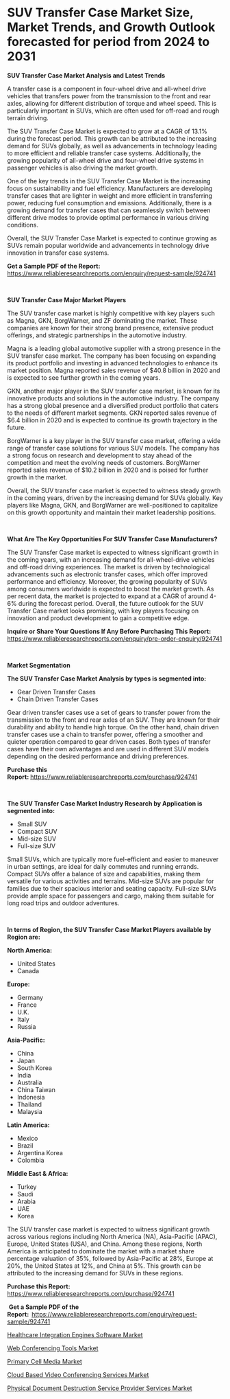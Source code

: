 <p><h1>SUV Transfer Case Market Size, Market Trends, and Growth Outlook forecasted for period from 2024 to 2031</h1></p><p><strong>SUV Transfer Case Market Analysis and Latest Trends</strong></p>
<p><p>A transfer case is a component in four-wheel drive and all-wheel drive vehicles that transfers power from the transmission to the front and rear axles, allowing for different distribution of torque and wheel speed. This is particularly important in SUVs, which are often used for off-road and rough terrain driving.</p><p>The SUV Transfer Case Market is expected to grow at a CAGR of 13.1% during the forecast period. This growth can be attributed to the increasing demand for SUVs globally, as well as advancements in technology leading to more efficient and reliable transfer case systems. Additionally, the growing popularity of all-wheel drive and four-wheel drive systems in passenger vehicles is also driving the market growth.</p><p>One of the key trends in the SUV Transfer Case Market is the increasing focus on sustainability and fuel efficiency. Manufacturers are developing transfer cases that are lighter in weight and more efficient in transferring power, reducing fuel consumption and emissions. Additionally, there is a growing demand for transfer cases that can seamlessly switch between different drive modes to provide optimal performance in various driving conditions.</p><p>Overall, the SUV Transfer Case Market is expected to continue growing as SUVs remain popular worldwide and advancements in technology drive innovation in transfer case systems.</p></p>
<p><strong>Get a Sample PDF of the Report:&nbsp;</strong> <a href="https://www.reliableresearchreports.com/enquiry/request-sample/924741">https://www.reliableresearchreports.com/enquiry/request-sample/924741</a></p>
<p>&nbsp;</p>
<p><strong>SUV Transfer Case Major Market Players</strong></p>
<p><p>The SUV transfer case market is highly competitive with key players such as Magna, GKN, BorgWarner, and ZF dominating the market. These companies are known for their strong brand presence, extensive product offerings, and strategic partnerships in the automotive industry.</p><p>Magna is a leading global automotive supplier with a strong presence in the SUV transfer case market. The company has been focusing on expanding its product portfolio and investing in advanced technologies to enhance its market position. Magna reported sales revenue of $40.8 billion in 2020 and is expected to see further growth in the coming years.</p><p>GKN, another major player in the SUV transfer case market, is known for its innovative products and solutions in the automotive industry. The company has a strong global presence and a diversified product portfolio that caters to the needs of different market segments. GKN reported sales revenue of $6.4 billion in 2020 and is expected to continue its growth trajectory in the future.</p><p>BorgWarner is a key player in the SUV transfer case market, offering a wide range of transfer case solutions for various SUV models. The company has a strong focus on research and development to stay ahead of the competition and meet the evolving needs of customers. BorgWarner reported sales revenue of $10.2 billion in 2020 and is poised for further growth in the market.</p><p>Overall, the SUV transfer case market is expected to witness steady growth in the coming years, driven by the increasing demand for SUVs globally. Key players like Magna, GKN, and BorgWarner are well-positioned to capitalize on this growth opportunity and maintain their market leadership positions.</p></p>
<p>&nbsp;</p>
<p><strong>What Are The Key Opportunities For SUV Transfer Case Manufacturers?</strong></p>
<p><p>The SUV Transfer Case market is expected to witness significant growth in the coming years, with an increasing demand for all-wheel-drive vehicles and off-road driving experiences. The market is driven by technological advancements such as electronic transfer cases, which offer improved performance and efficiency. Moreover, the growing popularity of SUVs among consumers worldwide is expected to boost the market growth. As per recent data, the market is projected to expand at a CAGR of around 4-6% during the forecast period. Overall, the future outlook for the SUV Transfer Case market looks promising, with key players focusing on innovation and product development to gain a competitive edge.</p></p>
<p><strong>Inquire or Share Your Questions If Any Before Purchasing This Report:</strong> <a href="https://www.reliableresearchreports.com/enquiry/pre-order-enquiry/924741">https://www.reliableresearchreports.com/enquiry/pre-order-enquiry/924741</a></p>
<p>&nbsp;</p>
<p><strong>Market Segmentation</strong></p>
<p><strong>The SUV Transfer Case Market Analysis by types is segmented into:</strong></p>
<p><ul><li>Gear Driven Transfer Cases</li><li>Chain Driven Transfer Cases</li></ul></p>
<p><p>Gear driven transfer cases use a set of gears to transfer power from the transmission to the front and rear axles of an SUV. They are known for their durability and ability to handle high torque. On the other hand, chain driven transfer cases use a chain to transfer power, offering a smoother and quieter operation compared to gear driven cases. Both types of transfer cases have their own advantages and are used in different SUV models depending on the desired performance and driving preferences.</p></p>
<p><strong>Purchase this Report:&nbsp;</strong><a href="https://www.reliableresearchreports.com/purchase/924741">https://www.reliableresearchreports.com/purchase/924741</a></p>
<p>&nbsp;</p>
<p><strong>The SUV Transfer Case Market Industry Research by Application is segmented into:</strong></p>
<p><ul><li>Small SUV</li><li>Compact SUV</li><li>Mid-size SUV</li><li>Full-size SUV</li></ul></p>
<p><p>Small SUVs, which are typically more fuel-efficient and easier to maneuver in urban settings, are ideal for daily commutes and running errands. Compact SUVs offer a balance of size and capabilities, making them versatile for various activities and terrains. Mid-size SUVs are popular for families due to their spacious interior and seating capacity. Full-size SUVs provide ample space for passengers and cargo, making them suitable for long road trips and outdoor adventures.</p></p>
<p>&nbsp;</p>
<p><strong>In terms of Region, the SUV Transfer Case Market Players available by Region are:</strong></p>
<p>
    <p> <strong> North America: </strong>
        <ul>
            <li>United States</li>
            <li>Canada</li>
        </ul>
        </p> 
    <p> <strong> Europe: </strong>
        <ul>
            <li>Germany</li>
            <li>France</li>
            <li>U.K.</li>
            <li>Italy</li>
            <li>Russia</li>
        </ul>
        </p> 
    <p> <strong> Asia-Pacific: </strong>
        <ul>
            <li>China</li>
            <li>Japan</li>
            <li>South Korea</li>
            <li>India</li>
            <li>Australia</li>
            <li>China Taiwan</li>
            <li>Indonesia</li>
            <li>Thailand</li>
            <li>Malaysia</li>
        </ul>
        </p> 
    <p> <strong> Latin America: </strong>
        <ul>
            <li>Mexico</li>
            <li>Brazil</li>
            <li>Argentina Korea</li>
            <li>Colombia</li>
        </ul>
        </p> 
    <p> <strong> Middle East & Africa: </strong>
        <ul>
            <li>Turkey</li>
            <li>Saudi</li>
            <li>Arabia</li>
            <li>UAE</li>
            <li>Korea</li>
        </ul>
    </p>
    </p>
<p><p>The SUV transfer case market is expected to witness significant growth across various regions including North America (NA), Asia-Pacific (APAC), Europe, United States (USA), and China. Among these regions, North America is anticipated to dominate the market with a market share percentage valuation of 35%, followed by Asia-Pacific at 28%, Europe at 20%, the United States at 12%, and China at 5%. This growth can be attributed to the increasing demand for SUVs in these regions.</p></p>
<p><strong>Purchase this Report: </strong><a href="https://www.reliableresearchreports.com/purchase/924741">https://www.reliableresearchreports.com/purchase/924741</a></p>
<p>&nbsp;<strong>Get a Sample PDF of the Report:&nbsp;&nbsp;</strong><a href="https://www.reliableresearchreports.com/enquiry/request-sample/924741">https://www.reliableresearchreports.com/enquiry/request-sample/924741</a></p>
<p><strong></strong></p>
<p><p><a href="https://github.com/juancolorado15/Market-Research-Report-List-1/blob/main/healthcare-integration-engines-software-market.md">Healthcare Integration Engines Software Market</a></p><p><a href="https://medium.com/p/5a942c7b6ee6/edit">Web Conferencing Tools Market</a></p><p><a href="https://issuu.com/reportprime-2/docs/primary-cell-media-market-size-2030.pptx">Primary Cell Media Market</a></p><p><a href="https://medium.com/p/8f7969edb2d7/edit">Cloud Based Video Conferencing Services Market</a></p><p><a href="https://github.com/dx0328/Market-Research-Report-List-1/blob/main/physical-document-destruction-service-provider-services-market.md">Physical Document Destruction Service Provider Services Market</a></p></p>